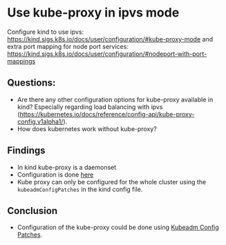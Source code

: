 # Use kube-proxy in ipvs mode
Configure kind to use ipvs: https://kind.sigs.k8s.io/docs/user/configuration/#kube-proxy-mode
and extra port mapping for node port services:
https://kind.sigs.k8s.io/docs/user/configuration/#nodeport-with-port-mappings

## Questions:
- Are there any other configuration options for kube-proxy available in kind? Especially regarding load balancing with ipvs (https://kubernetes.io/docs/reference/config-api/kube-proxy-config.v1alpha1/).
- How does kubernetes work without kube-proxy?

## Findings
- In kind kube-proxy is a daemonset
- Configuration is done [here](https://github.com/kubernetes-sigs/kind/blob/5d59e3be91212cd98737be6bf38230dbf20819dc/pkg/cluster/internal/kubeadm/config.go#L299)
- Kube proxy can only be configured for the whole cluster using the `kubeadmConfigPatches` in the kind config file.

## Conclusion
- Configuration of the kube-proxy could be done using [Kubeadm Config Patches](https://kind.sigs.k8s.io/docs/user/configuration/#kubeadm-config-patches).
